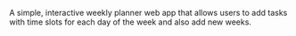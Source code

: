 A simple, interactive weekly planner web app that allows users to add tasks with time slots for each day of the week and also add new weeks.
